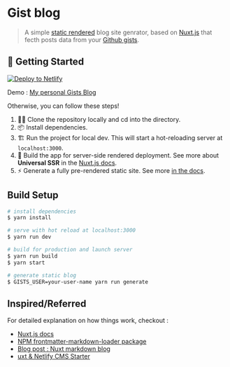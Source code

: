 # Gist blog

> A simple [static rendered](https://jamstack.wtf/) blog site genrator, based on [Nuxt.js](https://nuxtjs.org) that fecth posts data from your [Github gists](https://gist.github.com/).

## 🎉 Getting Started

[![Deploy to Netlify](https://www.netlify.com/img/deploy/button.svg)](https://app.netlify.com/start/deploy?repository=hhttps://github.com/mikamboo/gistsblog)

Demo : [My personal Gists Blog]()

Otherwise, you can follow these steps!

1. 👯‍♂️ Clone the repository locally and cd into the directory.
2. 📦 Install dependencies.
3. 🏗 Run the project for local dev. This will start a hot-reloading server at `localhost:3000`.
4. 🌌 Build the app for server-side rendered deployment. See more about **Universal SSR** in the [Nuxt.js docs](https://nuxtjs.org/guide#server-rendered-universal-ssr-).
5. ⚡️ Generate a fully pre-rendered static site. See more [in the docs](https://nuxtjs.org/guide#static-generated-pre-rendering-).

## Build Setup

``` bash
# install dependencies
$ yarn install

# serve with hot reload at localhost:3000
$ yarn run dev

# build for production and launch server
$ yarn run build
$ yarn start

# generate static blog
$ GISTS_USER=your-user-name yarn run generate
```

## Inspired/Referred

For detailed explanation on how things work, checkout :

- [Nuxt.js docs](https://nuxtjs.org)
- [NPM frontmatter-markdown-loader package](https://www.npmjs.com/package/frontmatter-markdown-loader)
- [Blog post : Nuxt markdown blog](https://pambo-ognana.ga/create-a-simple-markdown-blog-with-nuxtjs)
- [uxt & Netlify CMS Starter](https://github.com/xdesro/nuxt-netlify-cms-starter)
